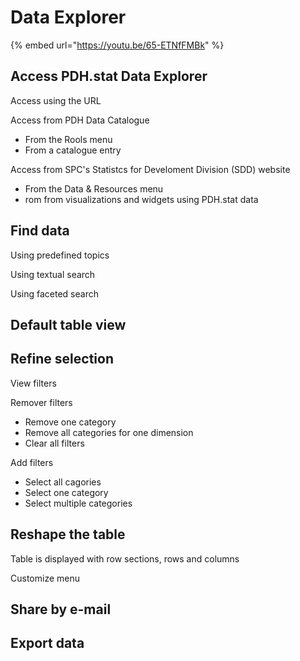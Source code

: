 # Data Explorer



{% embed url="https://youtu.be/65-ETNfFMBk" %}

## Access PDH.stat Data Explorer

Access using the URL

Access from PDH Data Catalogue 

* From the Rools menu
* From a catalogue entry

Access from SPC's Statistcs for Develoment Division \(SDD\) website

* From the Data & Resources menu
* rom from visualizations and widgets using PDH.stat data

## Find data

Using predefined topics

Using textual search

Using faceted search

## Default table view

## Refine selection

View filters

Remover filters

* Remove one category
* Remove all categories for one dimension
* Clear all filters

Add filters

* Select all cagories
* Select one category
* Select multiple categories

## Reshape the table

Table is displayed with row sections, rows and columns

Customize menu

## Share by e-mail

## Export data





